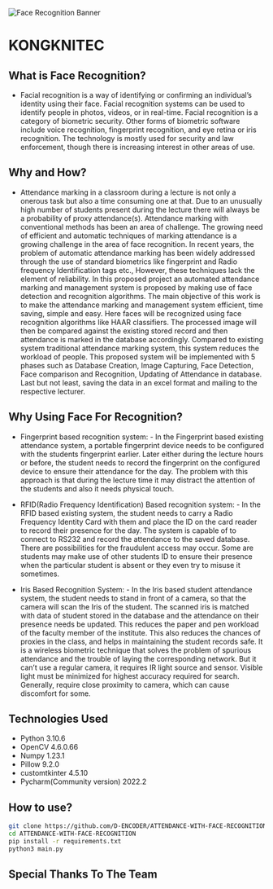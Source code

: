 ![Face Recognition Banner](https://user-images.githubusercontent.com/86153190/184497475-a5e6d0e4-5704-4f01-ad75-e69ea6556744.png)
# KONGKNITEC

## What is Face Recognition?
- Facial recognition is a way of identifying or confirming an individual’s identity using their face. Facial recognition systems can be used to identify people in photos, videos, or in real-time. Facial recognition is a category of biometric security. Other forms of biometric software include voice recognition, fingerprint recognition, and eye retina or iris recognition. The technology is mostly used for security and law enforcement, though there is increasing interest in other areas of use.

## Why and How?
- Attendance marking in a classroom during a lecture is not only a onerous task but also a time consuming one at that. Due to an unusually high number of students present during the lecture there will always be a probability of proxy attendance(s). Attendance marking with conventional methods has been an area of challenge. The growing need of efficient and automatic techniques of marking attendance is a growing challenge in the area of face recognition. In recent years, the problem of automatic attendance marking has been widely addressed through the use of standard biometrics like fingerprint and Radio frequency Identification tags etc., However, these techniques lack the element of reliability. In this proposed project an automated attendance marking and management system is proposed by making use of face detection and recognition algorithms. The main objective of this work is to make the attendance marking and management system efficient, time saving, simple and easy. Here faces will be recognized using face recognition algorithms like HAAR classifiers. The processed image will then be compared against the existing stored record and then attendance is marked in the database accordingly. Compared to existing system traditional attendance marking system, this system reduces the workload of people. This proposed system will be implemented with 5 phases such as Database Creation, Image Capturing, Face Detection, Face comparison and Recognition, Updating of Attendance in database. Last but not least, saving the data in an excel format and mailing to the respective lecturer.

## Why Using Face For Recognition?
- Fingerprint based recognition system: - In the Fingerprint based existing attendance system, a portable fingerprint device needs to be configured with the students fingerprint earlier. Later either during the lecture hours or before, the student needs to record the fingerprint on the configured device to ensure their attendance for the day. The problem with this approach is that during the lecture time it may distract the attention of the students and also it needs physical touch.

- RFID(Radio Frequency Identification) Based recognition system: - In the RFID based existing system, the student needs to carry a Radio Frequency Identity Card with them and place the ID on the card reader to record their presence for the day. The system is capable of to connect to RS232 and record the attendance to the saved database. There are possibilities for the fraudulent access may occur. Some are students may make use of other students ID to ensure their presence when the particular student is absent or they even try to misuse it sometimes.

- Iris Based Recognition System: - In the Iris based student attendance system, the student needs to stand in front of a camera, so that the camera will scan the Iris of the student. The scanned iris is matched with data of student stored in the database and the attendance on their presence needs be updated. This reduces the paper and pen workload of the faculty member of the institute. This also reduces the chances of proxies in the class, and helps in maintaining the student records safe. It is a wireless biometric technique that solves the problem of spurious attendance and the trouble of laying the corresponding network. But it can’t use a regular camera, it requires IR light source and sensor. Visible light must be minimized for highest accuracy required for search. Generally, require close proximity to camera, which can cause discomfort for some.

## Technologies Used
- Python 3.10.6
- OpenCV 4.6.0.66
- Numpy 1.23.1
- Pillow 9.2.0
- customtkinter 4.5.10
- Pycharm(Community version) 2022.2

## How to use?
```bash
git clone https://github.com/D-ENCODER/ATTENDANCE-WITH-FACE-RECOGNITION.git
cd ATTENDANCE-WITH-FACE-RECOGNITION
pip install -r requirements.txt
python3 main.py
```

## Special Thanks To The Team

<!-- ALL-CONTRIBUTORS-LIST:START - Do not remove or modify this section -->
<!-- prettier-ignore-start -->
<!-- markdownlint-disable -->

<!-- markdownlint-restore -->
<!-- prettier-ignore-end -->

<!-- ALL-CONTRIBUTORS-LIST:END -->

